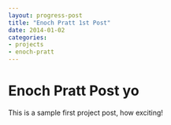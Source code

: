 ```yaml
---
layout: progress-post
title: "Enoch Pratt 1st Post"
date: 2014-01-02
categories:
- projects
- enoch-pratt
---
```


# Enoch Pratt Post yo

This is a sample first project post, how exciting!